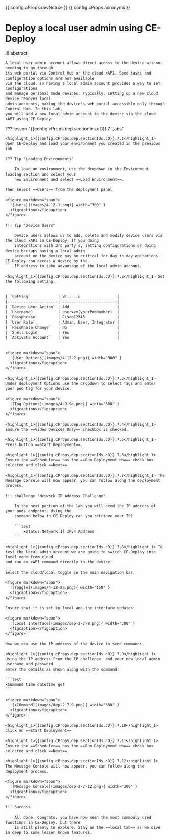 {{ config.cProps.devNotice }}
{{ config.cProps.acronyms }}
# Deploy a local user admin using CE-Deploy

!!! abstract

    A local user admin account allows direct access to the device without needing to go through 
    its web portal via Control Hub or the cloud xAPI. Some tasks and configuration options are not available 
    via the cloud, so having a local admin account provides a way to set configurations 
    and manage personal mode devices. Typically, setting up a new cloud device removes local 
    admin accounts, making the device's web portal accessible only through Control Hub. In this lab,
    you will add a new local admin account to the device via the cloud xAPI using CE-Deploy. 

??? lesson "{{config.cProps.dep.sectionIds.cD}}.7 Labs"
    
    <highlight_1>{{config.cProps.dep.sectionIds.cD}}.7.1</highlight_1> Open CE-Deploy and load your environment you created in the previous lab
    
    ??? Tip "Loading Environments"
    
        To load an environment, use the dropdown in the Environment loading section and select your
        new Environment and select ==Load Environment==.
    
    Then select ==Users== from the deployment panel
    
    <figure markdown="span">
      ![Users](images/4-12-1.png){ width="300" }
      <figcaption></figcaption>
    </figure>
    
    !!! Tip "Device Users"
        
        Device users allows us to add, delete and modify device users via the cloud xAPI in CE-Deploy. If you doing
        integrations with 3rd party's, setting configurations or doing device backups having a local admin 
        account on the device may be critical for day to day operations. CE-Deploy can access a device by the
        IP address to take advantage of the local admin account. 
    
    <highlight_1>{{config.cProps.dep.sectionIds.cD}}.7.2</highlight_1> Set the following setting.
    
    
    | `Setting`            | <!-- -->                |
    |----------------------|-------------------------|
    | `Device User Action` | Add                     |
    | `Username`           | userxxx(yourPodNumber)  |
    | `Passphrase`         | Cisco12345              |
    | `User Role`          | Admin, User, Integrator |
    | `PassPhase Change`   | No                      |
    | `Shell Login`        | Yes                     |
    | `Activate Account`   | Yes                     |
    
    
    <figure markdown="span">
      ![User Options](images/4-12-2.png){ width="300" }
      <figcaption></figcaption>
    </figure>
    
    <highlight_1>{{config.cProps.dep.sectionIds.cD}}.7.3</highlight_1> Under deployment Options use the dropdown to select Tags and enter your pod tag for your device.
    
    <figure markdown="span">
      ![Tag Options](images/4-9-9a.png){ width="300" }
      <figcaption></figcaption>
    </figure>
    
    <highlight_1>{{config.cProps.dep.sectionIds.cD}}.7.4</highlight_1> Ensure the ==Video Devices Only== checkbox is checked.
    
    <highlight_1>{{config.cProps.dep.sectionIds.cD}}.7.5</highlight_1> Press button ==Start Deployment==.
    
    <highlight_1>{{config.cProps.dep.sectionIds.cD}}.7.6</highlight_1> Ensure the ==Scheduler== has the ==Run Deployment Now== check box selected and click ==Next==.
    
    <highlight_1>{{config.cProps.dep.sectionIds.cD}}.7.7</highlight_1> The Message Console will now appear, you can follow along the deployment process.
    
    !!! challenge "Network IP Address Challenge"
        
        In the next portion of the lab you will need the IP address of your pods endpoint. Using the 
        command below in CE-Deploy can you retrieve your IP?

        ```text
            xStatus Network[1] IPv4 Address
        ```
    
    <highlight_1>{{config.cProps.dep.sectionIds.cD}}.7.8</highlight_1> To test the local admin account we are going to switch CE-Deploy into local mode from cloud
    and run an xAPI command directly to the device.
    
    Select the cloud/local toggle in the main navigation bar.
    
    <figure markdown="span">
      ![Toggle](images/4-12-8a.png){ width="150" }
      <figcaption></figcaption>
    </figure>
    
    Ensure that it is set to local and the interface updates:
    
    <figure markdown="span">
      ![Local Interface](images/dep-2-7-8.png){ width="300" }
      <figcaption></figcaption>
    </figure>
    
    Now we can use the IP address of the device to send commands.
    
    <highlight_1>{{config.cProps.dep.sectionIds.cD}}.7.9</highlight_1> Using the IP address from the IP challenge  and your new local admin username and password
    enter the details as shown along with the command:
    
    ```text
    xCommand time datetime get
    ```
    
    <figure markdown="span">
      ![xCOmmand](images/dep-2-7-9.png){ width="300" }
      <figcaption></figcaption>
    </figure>
    
    <highlight_1>{{config.cProps.dep.sectionIds.cD}}.7.10</highlight_1> Click on ==Start Deployment==
    
    <highlight_1>{{config.cProps.dep.sectionIds.cD}}.7.11</highlight_1> Ensure the ==Scheduler== has the ==Run Deployment Now== check box selected and click ==Next==.
    
    <highlight_1>{{config.cProps.dep.sectionIds.cD}}.7.12</highlight_1> The Message Console will now appear, you can follow along the deployment process.
    
    <figure markdown="span">
      ![Message Console](images/dep-2-7-12.png){ width="300" }
      <figcaption></figcaption>
    </figure>

    !!! Success
    
        All done. Congrats, you have now seen the most commonly used functions in CE-Deploy, but there 
        is still plenty to explore. Stay on the ==local tab== as we dive in deep to some lesser known features.